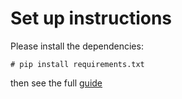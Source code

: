 # Set up instructions

Please install the dependencies:

`# pip install requirements.txt`

then see the full [guide](https://developers.google.com/chat/how-tos/webhooks)
